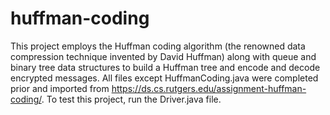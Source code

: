 # huffman-coding

This project employs the Huffman coding algorithm (the renowned data compression technique invented by David Huffman) along with queue and binary tree data structures to build a Huffman tree and encode and decode encrypted messages.  All files except HuffmanCoding.java were completed prior and imported from https://ds.cs.rutgers.edu/assignment-huffman-coding/. To test this project, run the Driver.java file.
